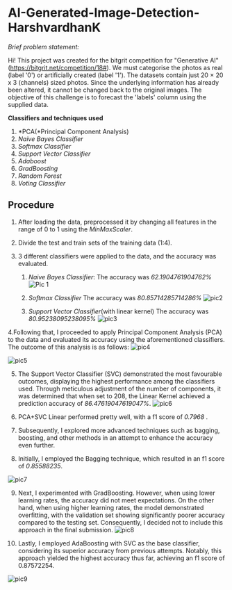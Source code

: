 # AI-Generated-Image-Detection-HarshvardhanK

*Brief problem statement:*

Hi! This project was created for the bitgrit competition for "Generative AI" (https://bitgrit.net/competition/18#). We must categorise the photos as real (label '0') or artificially created (label '1'). The datasets contain just 20 × 20 x 3 (channels) sized photos. Since the underlying information has already been altered, it cannot be changed back to the original images. The objective of this challenge is to forecast the 'labels' column using the supplied data.

**Classifiers and techniques used**
1. *PCA(*Principal Component Analysis)
2. *Naive Bayes Classifier*
3. *Softmax Classifier*
4. *Support Vector Classifier*
5. *Adaboost*
6. *GradBoosting*
7. *Random Forest*
8. *Voting Classifier*


## Procedure
1. After loading the data, preprocessed it by changing all features in the range of 0 to 1 using the *MinMaxScaler*.
2. Divide the test and train sets of the training data (1:4).
3. 3 different classifiers were applied to the data, and the accuracy was evaluated.

   1)  *Naive Bayes Classifier*:
   The accuracy was *62.1904761904762%*
   ![Pic 1](https://github.com/harshvardhan-khachane/AI-Generated-Image-Detection-HarshvardhanK/assets/99604231/714b3623-234c-4810-b454-15a7b8874f6e)




   2)  *Softmax Classifier*
   The accuracy was *80.85714285714286%*
   ![pic2](https://github.com/harshvardhan-khachane/AI-Generated-Image-Detection-HarshvardhanK/assets/99604231/f9ec6548-df6d-4b02-a086-efd78e714c9e)



   3)  *Support Vector Classifier*(with linear kernel)
   The accuracy was *80.95238095238095%*
   ![pic3](https://github.com/harshvardhan-khachane/AI-Generated-Image-Detection-HarshvardhanK/assets/99604231/dfce08a3-4acf-4084-bc16-b8204f4ab4e1)




4.Following that, I proceeded to apply Principal Component Analysis (PCA) to the data and evaluated its accuracy using the aforementioned classifiers. The outcome of this analysis is as follows:
   ![pic4](https://github.com/harshvardhan-khachane/AI-Generated-Image-Detection-HarshvardhanK/assets/99604231/f9d2286d-f9d0-496d-af61-091f4f2cf871)


   ![pic5](https://github.com/harshvardhan-khachane/AI-Generated-Image-Detection-HarshvardhanK/assets/99604231/047cb7c5-fb9a-4111-8c53-12a65fb40d6c)


5. The Support Vector Classifier (SVC) demonstrated the most favourable outcomes, displaying the highest performance among the classifiers used. Through meticulous adjustment of the number of components, it was determined that when set to 208, the Linear Kernel achieved a prediction accuracy of *86.47619047619047%*.
   ![pic6](https://github.com/harshvardhan-khachane/AI-Generated-Image-Detection-HarshvardhanK/assets/99604231/84be97f7-3029-4174-a488-5783be9b3f95)


6. PCA+SVC Linear performed pretty well, with a f1 score of *0.7968* .
7. Subsequently, I explored more advanced techniques such as bagging, boosting, and other methods in an attempt to enhance the accuracy even further.
8. Initially, I employed the Bagging technique, which resulted in an f1 score of *0.85588235*.
  
![pic7](https://github.com/harshvardhan-khachane/AI-Generated-Image-Detection-HarshvardhanK/assets/99604231/9a46b6d5-96f2-4139-9b40-8fb61c596d5c)


9. Next, I experimented with GradBoosting. However, when using lower learning rates, the accuracy did not meet expectations. On the other hand, when using higher learning rates, the model demonstrated overfitting, with the validation set showing significantly poorer accuracy compared to the testing set. Consequently, I decided not to include this approach in the final submission.
![pic8](https://github.com/harshvardhan-khachane/AI-Generated-Image-Detection-HarshvardhanK/assets/99604231/96b7aa0c-ae87-44f5-8097-f186f6e83dcd)


10. Lastly, I employed AdaBoosting with SVC as the base classifier, considering its superior accuracy from previous attempts. Notably, this approach yielded the highest accuracy thus far, achieving an f1 score of 0.87572254.
 
![pic9](https://github.com/harshvardhan-khachane/AI-Generated-Image-Detection-HarshvardhanK/assets/99604231/eae91c92-45e9-4fe1-9c89-4f50a9464725)
